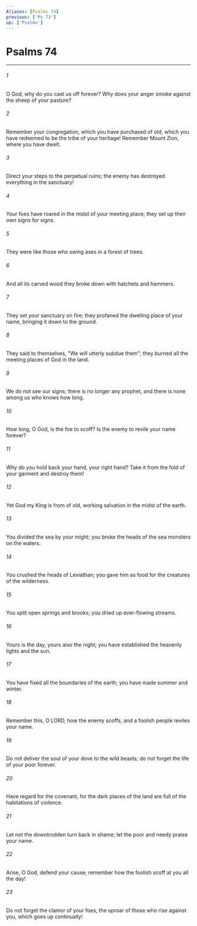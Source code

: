 ```yaml
---
Aliases: [Psalms 74]
previous: ['Ps 73']
up: ['Psalms']
---
```

# Psalms 74

***

 

###### 1 
O God, why do you cast us off forever? 
 Why does your anger smoke against the sheep of your pasture? 
 
 

###### 2 
Remember your congregation, which you have purchased of old, 
 which you have redeemed to be the tribe of your heritage! 
 Remember Mount Zion, where you have dwelt. 
 
 

###### 3 
Direct your steps to the perpetual ruins; 
 the enemy has destroyed everything in the sanctuary!
 
 

###### 4 
Your foes have roared in the midst of your meeting place; 
 they set up their own signs for signs. 
 
 

###### 5 
They were like those who swing axes 
 in a forest of trees. 
 
 

###### 6 
And all its carved wood 
 they broke down with hatchets and hammers. 
 
 

###### 7 
They set your sanctuary on fire; 
 they profaned the dwelling place of your name, 
 bringing it down to the ground. 
 
 

###### 8 
They said to themselves, "We will utterly subdue them"; 
 they burned all the meeting places of God in the land.
 
 

###### 9 
We do not see our signs; 
 there is no longer any prophet, 
 and there is none among us who knows how long. 
 
 

###### 10 
How long, O God, is the foe to scoff? 
 Is the enemy to revile your name forever? 
 
 

###### 11 
Why do you hold back your hand, your right hand? 
 Take it from the fold of your garment and destroy them!
 
 

###### 12 
Yet God my King is from of old, 
 working salvation in the midst of the earth. 
 
 

###### 13 
You divided the sea by your might; 
 you broke the heads of the sea monsters on the waters. 
 
 

###### 14 
You crushed the heads of Leviathan; 
 you gave him as food for the creatures of the wilderness. 
 
 

###### 15 
You split open springs and brooks; 
 you dried up ever-flowing streams. 
 
 

###### 16 
Yours is the day, yours also the night; 
 you have established the heavenly lights and the sun. 
 
 

###### 17 
You have fixed all the boundaries of the earth; 
 you have made summer and winter.
 
 

###### 18 
Remember this, O LORD, how the enemy scoffs, 
 and a foolish people reviles your name. 
 
 

###### 19 
Do not deliver the soul of your dove to the wild beasts; 
 do not forget the life of your poor forever.
 
 

###### 20 
Have regard for the covenant, 
 for the dark places of the land are full of the habitations of violence. 
 
 

###### 21 
Let not the downtrodden turn back in shame; 
 let the poor and needy praise your name.
 
 

###### 22 
Arise, O God, defend your cause; 
 remember how the foolish scoff at you all the day! 
 
 

###### 23 
Do not forget the clamor of your foes, 
 the uproar of those who rise against you, which goes up continually!
 
